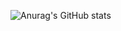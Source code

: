 ![Anurag's GitHub stats](https://github-readme-stats.vercel.app/api?username=anuraghazra&theme=nord&show_icons=true)
